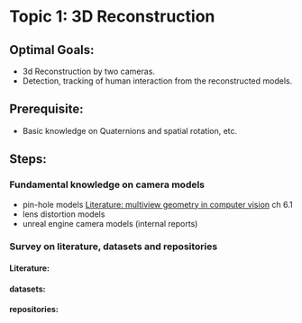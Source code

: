 # Topic 1: 3D Reconstruction

## Optimal Goals:
- 3d Reconstruction by two cameras.
- Detection, tracking of human interaction from the reconstructed models.

## Prerequisite:
- Basic knowledge on Quaternions and spatial rotation, etc.

## Steps: 
### Fundamental knowledge on camera models
- pin-hole models [Literature: multiview geometry in computer vision](https://www.r-5.org/files/books/computers/algo-list/image-processing/vision/Richard_Hartley_Andrew_Zisserman-Multiple_View_Geometry_in_Computer_Vision-EN.pdf ) ch 6.1
- lens distortion models
- unreal engine camera models (internal reports)

### Survey on literature, datasets and repositories

#### Literature:

#### datasets:

#### repositories: 

